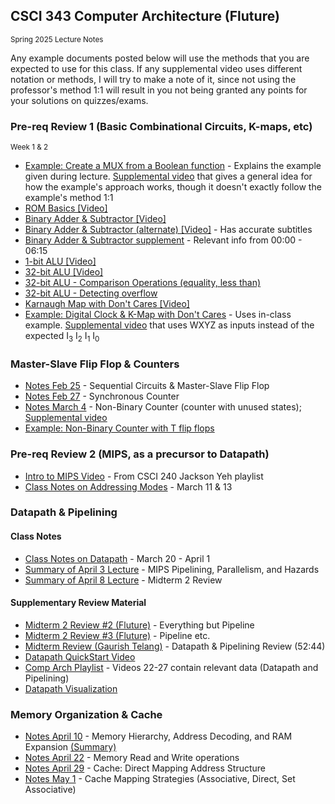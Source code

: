 ## CSCI 343 Computer Architecture (Fluture)

<small>Spring 2025 Lecture Notes</small>

Any example documents posted below will use the methods that you are expected to use for this class. If any supplemental video uses different notation or methods, I will try to make a note of it, since not using the professor's method 1:1 will result in you not being granted any points for your solutions on quizzes/exams.

### Pre-req Review 1 (Basic Combinational Circuits, K-maps, etc)

<small>Week 1 & 2</small>

- [Example: Create a MUX from a Boolean function](./examples/Example%201%20%2D%20Create%20a%20MUX%20from%20a%20Boolean%20function.pdf) - Explains the example given during lecture. [Supplemental video](https://www.youtube.com/watch?v=M_cnctZqk-s) that gives a general idea for how the example's approach works, though it doesn't exactly follow the example's method 1:1
- [ROM Basics \[Video\]](https://www.youtube.com/watch?v=yX0F5Xz_f9o)
- [Binary Adder & Subtractor \[Video\]](https://www.youtube.com/watch?v=o87GH5U1zUY)
- [Binary Adder & Subtractor (alternate) \[Video\]](https://www.youtube.com/watch?v=J7gPUP0aRug) - Has accurate subtitles
- [Binary Adder & Subtractor supplement](https://www.youtube.com/watch?v=o22PeIImcKc) - Relevant info from 00:00 - 06:15
- [1-bit ALU \[Video\]](https://www.youtube.com/watch?v=y9EA-XBbRgg)
- [32-bit ALU \[Video\]](https://www.youtube.com/watch?v=IzCIxPCfEP0)
- [32-bit ALU - Comparison Operations (equality, less than)](https://www.youtube.com/watch?v=ajESmB0qJjc)
- [32-bit ALU - Detecting overflow](https://www.youtube.com/watch?v=p4yVpZGZ9tA)
- [Karnaugh Map with Don't Cares \[Video\]](https://www.youtube.com/watch?v=SaKVzgiekrA)
- [Example: Digital Clock & K-Map with Don't Cares](./examples/Example%202%20-%20Digital%20Clock.pdf) - Uses in-class example. [Supplemental video](https://www.youtube.com/watch?v=akMqyi-0RsY) that uses WXYZ as inputs instead of the expected I<sub>3</sub> I<sub>2</sub> I<sub>1</sub> I<sub>0</sub>

### Master-Slave Flip Flop & Counters

- [Notes Feb 25](./notes/Notes%20Feb%2025%20sequential%20circuits%20&%20master%20slave%20flip%20flop.pdf) - Sequential Circuits & Master-Slave Flip Flop
- [Notes Feb 27](./notes/Notes%20Feb%2027%20-%20State%20table;%20Synchronous%20Counter.pdf) - Synchronous Counter
- [Notes March 4](./notes/Notes%20Mar%204%20-%20Non-Binary%20counter.pdf) - Non-Binary Counter (counter with unused states); [Supplemental video](https://www.youtube.com/watch?v=8EVD-Mnywhk)
- [Example: Non-Binary Counter with T flip flops](./examples/Example%203%20-%20Non-Binary%20counter.pdf)

### Pre-req Review 2 (MIPS, as a precursor to Datapath)

- [Intro to MIPS Video](https://www.youtube.com/watch?v=U4gzpd03Cac&list=PL3i6InCQ0J38YBWJmbrJOpOUJF7OT9pxO&index=18) - From CSCI 240 Jackson Yeh playlist
- [Class Notes on Addressing Modes](./notes/Notes%20Mar%2011%20&%2013%20-%20Addressing%20Modes.pdf) - March 11 & 13

### Datapath & Pipelining

#### Class Notes

- [Class Notes on Datapath](./notes/Notes%20Datapath%20Merged.with_toc.pdf) - March 20 - April 1
- [Summary of April 3 Lecture](./notes/Notes%20April%203) - MIPS Pipelining, Parallelism, and Hazards
- [Summary of April 8 Lecture](./notes/Notes%20April%208%20Summary) - Midterm 2 Review

#### Supplementary Review Material

- [Midterm 2 Review #2 (Fluture)](https://youtu.be/qKq5aAfFreE) - Everything but Pipeline
- [Midterm 2 Review #3 (Fluture)](https://www.youtube.com/watch?v=TmOCzD6n6dU) - Pipeline etc.
- [Midterm Review (Gaurish Telang)](https://www.youtube.com/watch?v=NPogexpvctM) - Datapath & Pipelining Review (52:44)
- [Datapath QuickStart Video](https://www.youtube.com/watch?v=oETOwVBzu1s)
- [Comp Arch Playlist](https://www.youtube.com/playlist?list=PLZrjSW9GrEZG6BgscDFfKJPNZB1q88dB-) - Videos 22-27 contain relevant data (Datapath and Pipelining)
- [Datapath Visualization](https://www3.ntu.edu.sg/home/smitha/fyp_gerald/beqinstruction.html)

### Memory Organization & Cache

- [Notes April 10](./notes/Notes%20April%2010%20-%20Introduce%20Memory.pdf) - Memory Hierarchy, Address Decoding, and RAM Expansion [(Summary)](./notes/Notes%20April%2010%20Summary)
- [Notes April 22](./notes/Notes%20April%2022%20-%20Memory%20and%20Cache%20Read.pdf) - Memory Read and Write operations
- [Notes April 29](./notes/Notes%20April%2029%20-%20Cache%20Direct%20Mapping.pdf) - Cache: Direct Mapping Address Structure
- [Notes May 1](./notes/Notes%20May%201%20-%20Cache%20Mapping%20Strategies.pdf) - Cache Mapping Strategies (Associative, Direct, Set Associative)

&nbsp;
